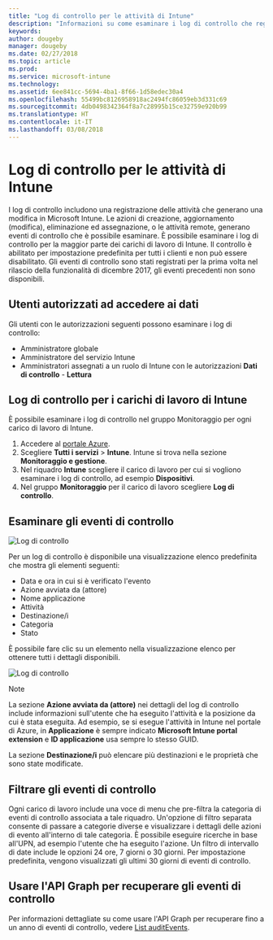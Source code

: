 ```yaml
---
title: "Log di controllo per le attività di Intune"
description: "Informazioni su come esaminare i log di controllo che registrano le attività di Intune"
keywords: 
author: dougeby
manager: dougeby
ms.date: 02/27/2018
ms.topic: article
ms.prod: 
ms.service: microsoft-intune
ms.technology: 
ms.assetid: 6ee841cc-5694-4ba1-8f66-1d58edec30a4
ms.openlocfilehash: 55499bc8126958918ac2494fc86059eb3d331c69
ms.sourcegitcommit: 4db0498342364f8a7c28995b15ce32759e920b99
ms.translationtype: HT
ms.contentlocale: it-IT
ms.lasthandoff: 03/08/2018
---
```

# <a name="audit-logs-for-intune-activities"></a>Log di controllo per le attività di Intune
I log di controllo includono una registrazione delle attività che generano una modifica in Microsoft Intune. Le azioni di creazione, aggiornamento (modifica), eliminazione ed assegnazione, o le attività remote, generano eventi di controllo che è possibile esaminare. È possibile esaminare i log di controllo per la maggior parte dei carichi di lavoro di Intune. Il controllo è abilitato per impostazione predefinita per tutti i clienti e non può essere disabilitato. Gli eventi di controllo sono stati registrati per la prima volta nel rilascio della funzionalità di dicembre 2017, gli eventi precedenti non sono disponibili.

## <a name="who-can-access-the-data"></a>Utenti autorizzati ad accedere ai dati
Gli utenti con le autorizzazioni seguenti possono esaminare i log di controllo:
- Amministratore globale
- Amministratore del servizio Intune
- Amministratori assegnati a un ruolo di Intune con le autorizzazioni **Dati di controllo** - **Lettura**

## <a name="audit-logs-for-intune-workloads"></a>Log di controllo per i carichi di lavoro di Intune
È possibile esaminare i log di controllo nel gruppo Monitoraggio per ogni carico di lavoro di Intune.  
1. Accedere al [portale Azure](https://portal.azure.com).
2. Scegliere **Tutti i servizi** > **Intune**. Intune si trova nella sezione **Monitoraggio e gestione**.
3. Nel riquadro **Intune** scegliere il carico di lavoro per cui si vogliono esaminare i log di controllo, ad esempio **Dispositivi**.
4. Nel gruppo **Monitoraggio** per il carico di lavoro scegliere **Log di controllo**.

## <a name="review-audit-events"></a>Esaminare gli eventi di controllo
![Log di controllo](./media/monitor-audit-logs.png "Log di controllo")

Per un log di controllo è disponibile una visualizzazione elenco predefinita che mostra gli elementi seguenti:    

- Data e ora in cui si è verificato l'evento
- Azione avviata da (attore)
- Nome applicazione
- Attività
- Destinazione/i
- Categoria
- Stato

È possibile fare clic su un elemento nella visualizzazione elenco per ottenere tutti i dettagli disponibili.

![Log di controllo](./media/monitor-audit-log-detail.png "Log di controllo")

> [!Note]    
> La sezione **Azione avviata da (attore)** nei dettagli del log di controllo include informazioni sull'utente che ha eseguito l'attività e la posizione da cui è stata eseguita. Ad esempio, se si esegue l'attività in Intune nel portale di Azure, in **Applicazione** è sempre indicato **Microsoft Intune portal extension** e **ID applicazione** usa sempre lo stesso GUID. 
>    
> La sezione **Destinazione/i** può elencare più destinazioni e le proprietà che sono state modificate.  


## <a name="filter-audit-events"></a>Filtrare gli eventi di controllo
Ogni carico di lavoro include una voce di menu che pre-filtra la categoria di eventi di controllo associata a tale riquadro. Un'opzione di filtro separata consente di passare a categorie diverse e visualizzare i dettagli delle azioni di evento all'interno di tale categoria. È possibile eseguire ricerche in base all'UPN, ad esempio l'utente che ha eseguito l'azione. Un filtro di intervallo di date include le opzioni 24 ore, 7 giorni o 30 giorni. Per impostazione predefinita, vengono visualizzati gli ultimi 30 giorni di eventi di controllo.

## <a name="use-graph-api-to-retrieve-audit-events"></a>Usare l'API Graph per recuperare gli eventi di controllo
Per informazioni dettagliate su come usare l'API Graph per recuperare fino a un anno di eventi di controllo, vedere [List auditEvents](https://developer.microsoft.com/en-us/graph/docs/api-reference/beta/api/intune_auditing_auditevent_list).